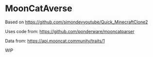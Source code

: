 # MoonCatAverse

Based on https://github.com/simondevyoutube/Quick_MinecraftClone2

Uses code from: https://github.com/ponderware/mooncatparser

Data from: https://api.mooncat.community/traits/1

WIP


